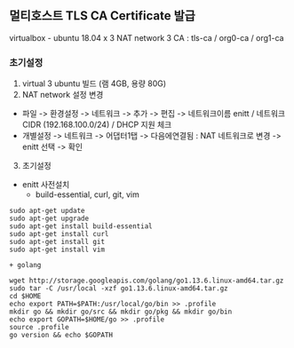 ##  멀티호스트 TLS CA Certificate 발급
virtualbox - ubuntu 18.04 x 3
NAT network
3 CA : tls-ca / org0-ca / org1-ca

### 초기설정
1. virtual 3 ubuntu 빌드 (램 4GB, 용량 80G)
2. NAT network 설정 변경
  * 파일 -> 환경설정 -> 네트워크 -> 추가 -> 편집 -> 네트워크이름 enitt / 네트워크 CIDR (192.168.100.0/24) / DHCP 지원 체크
  * 개별설정 -> 네트워크 -> 어댑터1탭 -> 다음에연결됨 : NAT 네트워크로 변경 -> enitt 선택 -> 확인
3. 초기설정
  * enitt 사전설치
    + build-essential, curl, git, vim
``` shell
sudo apt-get update
sudo apt-get upgrade
sudo apt-get install build-essential
sudo apt-get install curl
sudo apt-get install git
sudo apt-get install vim
```

    + golang
``` shell
wget http://storage.googleapis.com/golang/go1.13.6.linux-amd64.tar.gz
sudo tar -C /usr/local -xzf go1.13.6.linux-amd64.tar.gz
cd $HOME
echo export PATH=$PATH:/usr/local/go/bin >> .profile
mkdir go && mkdir go/src && mkdir go/pkg && mkdir go/bin
echo export GOPATH=$HOME/go >> .profile
source .profile
go version && echo $GOPATH
```
